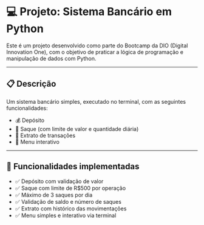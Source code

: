 # 💻 Projeto: Sistema Bancário em Python

Este é um projeto desenvolvido como parte do Bootcamp da DIO (Digital Innovation One), com o objetivo de praticar a lógica de programação e manipulação de dados com Python.

---

## 📋 Descrição

Um sistema bancário simples, executado no terminal, com as seguintes funcionalidades:

- 💰 Depósito
- 💸 Saque (com limite de valor e quantidade diária)
- 📄 Extrato de transações
- 🔁 Menu interativo

---

## 🔧 Funcionalidades implementadas

- ✅ Depósito com validação de valor
- ✅ Saque com limite de R$500 por operação
- ✅ Máximo de 3 saques por dia
- ✅ Validação de saldo e número de saques
- ✅ Extrato com histórico das movimentações
- ✅ Menu simples e interativo via terminal
